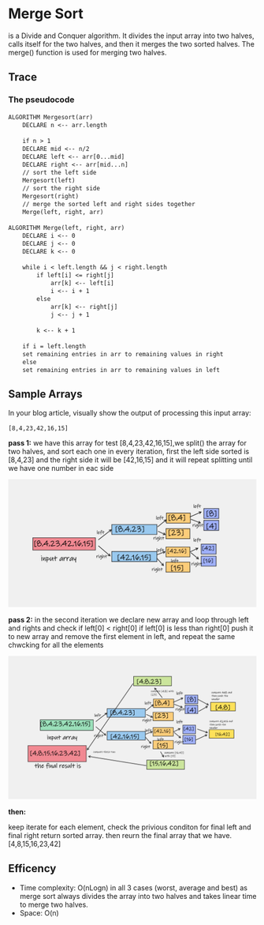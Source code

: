 # Merge Sort

is a Divide and Conquer algorithm. It divides the input array into two halves, calls itself for the two halves, and then it merges the two sorted halves. The merge() function is used for merging two halves. 

## Trace

### The pseudocode

    ALGORITHM Mergesort(arr)
        DECLARE n <-- arr.length

        if n > 1
        DECLARE mid <-- n/2
        DECLARE left <-- arr[0...mid]
        DECLARE right <-- arr[mid...n]
        // sort the left side
        Mergesort(left)
        // sort the right side
        Mergesort(right)
        // merge the sorted left and right sides together
        Merge(left, right, arr)

    ALGORITHM Merge(left, right, arr)
        DECLARE i <-- 0
        DECLARE j <-- 0
        DECLARE k <-- 0

        while i < left.length && j < right.length
            if left[i] <= right[j]
                arr[k] <-- left[i]
                i <-- i + 1
            else
                arr[k] <-- right[j]
                j <-- j + 1

            k <-- k + 1

        if i = left.length
        set remaining entries in arr to remaining values in right
        else
        set remaining entries in arr to remaining values in left

## Sample Arrays

In your blog article, visually show the output of processing this input array:

    [8,4,23,42,16,15]

**pass 1:**
  we have this array for test  [8,4,23,42,16,15],we split() the array for two halves, and sort each one in every iteration, first the left side sorted is [8,4,23] and the right side it will be [42,16,15] and it will repeat splitting until we have one number in eac side

![pass1](./first.png)

**pass 2:** 
 in the second iteration we declare new array and loop through left and rights and check if left[0] < right[0] if left[0] is less than right[0] push it to new array and remove the first element in left, and repeat the same chwcking for all the elements

![pass2](./final.png)

**then:**

 keep iterate for each element, check the privious conditon for final left and final right return sorted array. then reurn the  final array that we have. 
    [4,8,15,16,23,42]

## Efficency

 - Time complexity: O(nLogn) in all 3 cases (worst, average and best) as merge sort always divides the array into two halves and takes linear time to merge two halves.
 - Space: O(n)